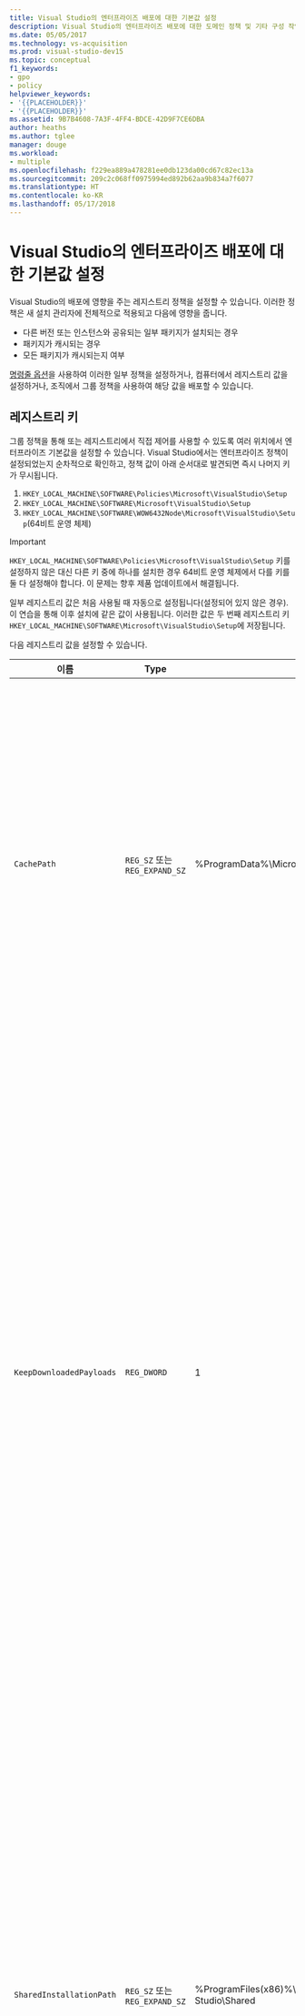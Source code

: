 ```yaml
---
title: Visual Studio의 엔터프라이즈 배포에 대한 기본값 설정
description: Visual Studio의 엔터프라이즈 배포에 대한 도메인 정책 및 기타 구성 작업에 대해 알아봅니다.
ms.date: 05/05/2017
ms.technology: vs-acquisition
ms.prod: visual-studio-dev15
ms.topic: conceptual
f1_keywords:
- gpo
- policy
helpviewer_keywords:
- '{{PLACEHOLDER}}'
- '{{PLACEHOLDER}}'
ms.assetid: 9B7B4608-7A3F-4FF4-BDCE-42D9F7CE6DBA
author: heaths
ms.author: tglee
manager: douge
ms.workload:
- multiple
ms.openlocfilehash: f229ea889a478281ee0db123da00cd67c82ec13a
ms.sourcegitcommit: 209c2c068ff0975994ed892b62aa9b834a7f6077
ms.translationtype: HT
ms.contentlocale: ko-KR
ms.lasthandoff: 05/17/2018
---
```

# <a name="set-defaults-for-enterprise-deployments-of-visual-studio"></a>Visual Studio의 엔터프라이즈 배포에 대한 기본값 설정

Visual Studio의 배포에 영향을 주는 레지스트리 정책을 설정할 수 있습니다. 이러한 정책은 새 설치 관리자에 전체적으로 적용되고 다음에 영향을 줍니다.

- 다른 버전 또는 인스턴스와 공유되는 일부 패키지가 설치되는 경우
- 패키지가 캐시되는 경우
- 모든 패키지가 캐시되는지 여부

[명령줄 옵션](use-command-line-parameters-to-install-visual-studio.md)을 사용하여 이러한 일부 정책을 설정하거나, 컴퓨터에서 레지스트리 값을 설정하거나, 조직에서 그룹 정책을 사용하여 해당 값을 배포할 수 있습니다.

## <a name="registry-keys"></a>레지스트리 키

그룹 정책을 통해 또는 레지스트리에서 직접 제어를 사용할 수 있도록 여러 위치에서 엔터프라이즈 기본값을 설정할 수 있습니다. Visual Studio에서는 엔터프라이즈 정책이 설정되었는지 순차적으로 확인하고, 정책 값이 아래 순서대로 발견되면 즉시 나머지 키가 무시됩니다.

1. `HKEY_LOCAL_MACHINE\SOFTWARE\Policies\Microsoft\VisualStudio\Setup`
2. `HKEY_LOCAL_MACHINE\SOFTWARE\Microsoft\VisualStudio\Setup`
3. `HKEY_LOCAL_MACHINE\SOFTWARE\WOW6432Node\Microsoft\VisualStudio\Setup`(64비트 운영 체제)

> [!IMPORTANT]
> `HKEY_LOCAL_MACHINE\SOFTWARE\Policies\Microsoft\VisualStudio\Setup` 키를 설정하지 않은 대신 다른 키 중에 하나를 설치한 경우 64비트 운영 체제에서 다를 키를 둘 다 설정해야 합니다. 이 문제는 향후 제품 업데이트에서 해결됩니다.

일부 레지스트리 값은 처음 사용될 때 자동으로 설정됩니다(설정되어 있지 않은 경우). 이 연습을 통해 이후 설치에 같은 값이 사용됩니다. 이러한 값은 두 번째 레지스트리 키 `HKEY_LOCAL_MACHINE\SOFTWARE\Microsoft\VisualStudio\Setup`에 저장됩니다.

다음 레지스트리 값을 설정할 수 있습니다.

| **이름** | **Type** | **기본** | **설명** |
| -------- | -------- | ----------- | --------------- |
| `CachePath` | `REG_SZ` 또는 `REG_EXPAND_SZ` | %ProgramData%\Microsoft\VisualStudio\Packages | 패키지가 매니페스트되고 필요한 경우 페이로드가 저장되는 디렉터리입니다. 자세한 내용은 [패키지 캐시를 사용하지 않도록 설정 또는 이동](disable-or-move-the-package-cache.md)하는 방법을 참조하세요. |
| `KeepDownloadedPayloads` | `REG_DWORD` | 1 | 설치된 후에도 패키지 페이로드를 유지합니다. 언제든지 값을 변경할 수 있습니다. 정책을 사용하지 않도록 설정하면 복구하거나 수정하는 인스턴스에 대한 캐시된 패키지 페이로드가 모두 제거됩니다. 자세한 내용은 [패키지 캐시를 사용하지 않도록 설정 또는 이동](disable-or-move-the-package-cache.md)하는 방법을 참조하세요. |
| `SharedInstallationPath` | `REG_SZ` 또는 `REG_EXPAND_SZ` | %ProgramFiles(x86)%\Microsoft Visual Studio\Shared | 여러 버전의 Visual Studio 인스턴스에 걸쳐 공유되는 일부 패키지가 설치되는 디렉터리입니다. 언제든지 값을 변경할 수 있지만 이러한 변경은 이후 설치에만 영향을 줍니다. 이전 위치에 이미 설치된 모든 제품은 이동되지 않으며 제대로 작동하지 않을 수 있습니다. |

> [!IMPORTANT]
> 설치한 후 `CachePath` 레지스트리 정책을 변경할 경우 기존 패키지 캐시를 새 위치로 이동하고 `SYSTEM` 및 `Administrators`에 모든 권한을 부여하고 `Everyone`에 읽기 권한을 부여하여 해당 캐시가 보호되도록 해야 합니다.
> 기존 캐시를 이동하거나 보호하지 못하면 이후 설치에 관련된 문제가 발생할 수 있습니다.

## <a name="get-support"></a>지원 받기

때로는 무엇인가 잘못될 수도 있습니다. Visual Studio 설치에 실패하는 경우에는 [Visual Studio 2017 설치 및 업그레이드 문제 해결](troubleshooting-installation-issues.md) 페이지를 참조하세요. 문제 해결 단계가 도움이 되지 않는 경우 라이브 채팅을 통해 Microsoft에 설치 지원을 문의할 수 있습니다(영어만 가능). 자세한 내용은 [Visual Studio 지원 페이지](https://www.visualstudio.com/vs/support/#talktous)를 참조하세요.

몇 가지 추가 지원 옵션은 다음과 같습니다.

* Visual Studio 설치 관리자와 Visual Studio IDE에 모두 표시되는 [문제 보고](../ide/how-to-report-a-problem-with-visual-studio-2017.md) 도구를 통해 Microsoft에 제품 문제를 보고할 수 있습니다.
* [UserVoice](https://visualstudio.uservoice.com/forums/121579)에서 Microsoft와 제품 제안을 공유할 수 있습니다.
* [Visual Studio 개발자 커뮤니티](https://developercommunity.visualstudio.com/)에서 제품 문제를 추적하고, 답변을 찾을 수 있습니다.
* [Gitter 커뮤니티의 Visual Studio 관련 대화](https://gitter.im/Microsoft/VisualStudio)를 통해 Microsoft 및 다른 Visual Studio 개발자와 소통할 수도 있습니다. (이 옵션을 사용하려면 [GitHub](https://github.com/) 계정이 필요합니다.)

## <a name="see-also"></a>참고 항목

 * [Visual Studio 설치](install-visual-studio.md)
 * [패키지 캐시를 사용하지 않도록 설정 또는 이동](disable-or-move-the-package-cache.md)
 * [명령줄 매개 변수를 사용하여 Visual Studio 설치](use-command-line-parameters-to-install-visual-studio.md)
